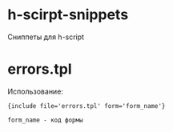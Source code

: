 # h-scirpt-snippets
Сниппеты для h-script


# errors.tpl
Использование:
```
{include file='errors.tpl' form='form_name'}
```
`form_name - код формы`
